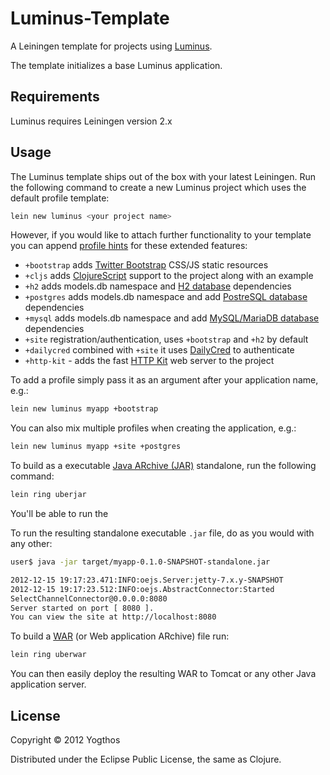 # Luminus-Template

A Leiningen template for projects using [Luminus](http://www.luminusweb.net/). 

The template initializes a base Luminus application.

## Requirements

Luminus requires Leiningen version 2.x

## Usage

The Luminus template ships out of the box with your latest Leiningen. Run the following
command to create a new Luminus project which uses the default profile template:

```bash
lein new luminus <your project name>
```

However, if you would like to attach further functionality to your template you can append [profile hints][ph] for these extended features:

* `+bootstrap` adds [Twitter Bootstrap][tbs] CSS/JS static resources
* `+cljs` adds [ClojureScript][cljs] support to the project along with an example
* `+h2` adds models.db namespace and [H2 database][h2] dependencies
* `+postgres` adds models.db namespace and add [PostreSQL database][pg] dependencies
* `+mysql` adds models.db namespace and add [MySQL/MariaDB database][my] dependencies
* `+site` registration/authentication, uses `+bootstrap` and `+h2` by default
* `+dailycred` combined with `+site` it uses [DailyCred][dc] to authenticate
* `+http-kit` - adds the fast [HTTP Kit][kit] web server to the project

To add a profile simply pass it as an argument after your application name, e.g.:

```bash
lein new luminus myapp +bootstrap
```

You can also mix multiple profiles when creating the application, e.g.:

```bash
lein new luminus myapp +site +postgres
```

To build as a executable [Java ARchive (JAR)][jar] standalone, run the following command:

```bash
lein ring uberjar
```

You'll be able to run the 

To run the resulting standalone executable `.jar` file, do as you would with any other:

```bash
user$ java -jar target/myapp-0.1.0-SNAPSHOT-standalone.jar

2012-12-15 19:17:23.471:INFO:oejs.Server:jetty-7.x.y-SNAPSHOT
2012-12-15 19:17:23.512:INFO:oejs.AbstractConnector:Started
SelectChannelConnector@0.0.0.0:8080
Server started on port [ 8080 ].
You can view the site at http://localhost:8080
```

To build a [WAR][war] (or Web application ARchive) file run:

```bash
lein ring uberwar
```

You can then easily deploy the resulting WAR to Tomcat or any other Java application
server.

## License

Copyright © 2012 Yogthos

Distributed under the Eclipse Public License, the same as Clojure.

[ph]: <http://www.luminusweb.net/docs/profiles.md>
[tbs]: <http://twitter.github.io/bootstrap/>
[cljs]: <https://github.com/clojure/clojurescript>
[h2]: <http://www.h2database.com/html/main.html>
[pg]: <http://www.postgresql.org/>
[my]: <https://mariadb.org/>
[dc]: <https://www.dailycred.com/>
[kit]: <http://http-kit.org/>
[war]: <http://en.wikipedia.org/wiki/WAR_file_format_(Sun)>
[jar]: <http://en.wikipedia.org/wiki/Jar_file>

